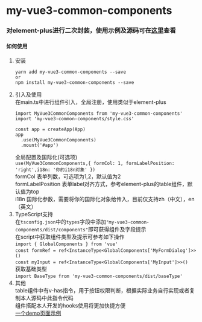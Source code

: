 my-vue3-common-components
================
### 对element-plus进行二次封装，使用示例及源码可在[这里](https://github.com/ZhangChuan01/my-vue3-common-components)查看
#### 如何使用
1. 安装
    ```  
    yarn add my-vue3-common-components --save
    or
    npm install my-vue3-common-components --save
    ```
2. 引入及使用  
    在main.ts中进行组件引入，全局注册，使用类似于element-plus
    ```
    import MyVue3CommonComponents from 'my-vue3-common-components'
    import 'my-vue3-common-components/style.css'

    const app = createApp(App)
    app
      .use(MyVue3CommonComponents)
      .mount('#app')
    ```      
    全局配置及国际化(可选项)    
    ```use(MyVue3CommonComponents,{ formCol: 1, formLabelPosition: 'right',i18n: '你的i18n对象' })```     
    formCol 表单列数，可选项为1,2，默认值为2      
    formLabelPosition  表单label对齐方式，参考element-plus的table组件，默认值为top      
    i18n  国际化参数，需要将你的国际化对象给传入，目前仅支持zh（中文），en（英文）
3. TypeScript支持    
    在```tsconfig.json```中的```types```字段中添加```"my-vue3-common-components/dist/components"```即可获得组件及字段提示     
    在script中获取组件类型及提示可参考如下操作    
    ```import { GlobalComponents } from 'vue'```     
    ```const formRef = ref<InstanceType<GlobalComponents['MyFormDialog']>>()```     
    ```const myInput = ref<InstanceType<GlobalComponents['MyInput']>>()```     
    获取基础类型     
    ```import BaseType from 'my-vue3-common-components/dist/baseType'```  
4. 其他  
    table组件中有v-has指令，用于按钮权限判断，根据实际业务自行实现或者复制本人源码中此指令代码    
    组件搭配本人开发的hooks使用将更加快捷方便    
    [一个demo页面示例](https://github.com/ZhangChuan01/my-vue3-common-components/blob/main/src/views/Home/HomePage.vue)